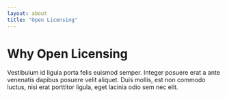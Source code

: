 ```yaml
---
layout: about
title: "Open Licensing"
---
```

# Why Open Licensing

Vestibulum id ligula porta felis euismod semper. Integer posuere erat a ante venenatis 
dapibus posuere velit aliquet. Duis mollis, est non commodo luctus, nisi erat porttitor 
ligula, eget lacinia odio sem nec elit.


